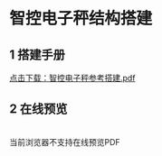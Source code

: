 # 智控电子秤结构搭建
## 1 搭建手册

<a href="/tutorial/cfdsx/pdf/智控电子秤参考搭建.pdf">点击下载：智控电子秤参考搭建.pdf </a>

## 2 在线预览
<br>
<object data="/tutorial/cfdsx/pdf/智控电子秤参考搭建.pdf" type="application/pdf" width=1200 height=800 name="智控电子秤参考搭建">
当前浏览器不支持在线预览PDF
</object>